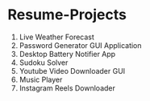 # Resume-Projects
1. Live Weather Forecast
2. Password Generator GUI Application
3. Desktop Battery Notifier App
4. Sudoku Solver
5. Youtube Video Downloader GUI
6. Music Player
7. Instagram Reels Downloader
